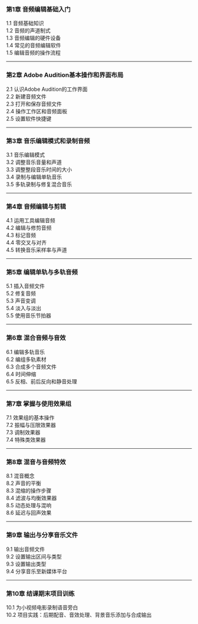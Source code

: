 ### 第1章 音频编辑基础入门

1.1 音频基础知识  
1.2 音频的声道制式  
1.3 音频编辑的硬件设备  
1.4 常见的音频编辑软件  
1.5 编辑音频的操作流程

---

### 第2章 Adobe Audition基本操作和界面布局

2.1 认识Adobe Audition的工作界面  
2.2 新建音频文件  
2.3 打开和保存音频文件  
2.4 操作工作区和音频面板  
2.5 设置软件快捷键

---

### 第3章 音乐编辑模式和录制音频

3.1 音乐编辑模式  
3.2 调整音乐音量和声道  
3.3 调整整段音乐时间的大小  
3.4 录制与编辑单轨音乐  
3.5 多轨录制与修复混合音乐

---

### 第4章 音频编辑与剪辑

4.1 运用工具编辑音频  
4.2 编辑与修剪音频  
4.3 标记音频  
4.4 零交叉与对齐  
4.5 转换音乐采样率与声道

---

### 第5章 编辑单轨与多轨音频

5.1 插入音频文件  
5.2 修复音频  
5.3 声音变调  
5.4 淡入与淡出  
5.5 使用音乐节拍器

---

### 第6章 混合音频与音效

6.1 编辑多轨音乐  
6.2 编组多轨素材  
6.3 合成多个音频文件  
6.4 时间伸缩  
6.5 反相、前后反向和静音处理

---

### 第7章 掌握与使用效果组

7.1 效果组的基本操作  
7.2 振幅与压限效果器  
7.3 调制效果器  
7.4 特殊类效果器

---

### 第8章 混音与音频特效

8.1 混音概念  
8.2 声音的平衡  
8.3 混缩的操作步骤  
8.4 滤波与均衡效果器  
8.5 动态处理与混响  
8.6 延迟与回声效果

---

### 第9章 输出与分享音乐文件

9.1 输出音频文件  
9.2 设置输出区间与类型  
9.3 设置输出类型  
9.4 分享音乐至新媒体平台

---

### 第10章 结课期末项目训练

10.1 为小视频电影录制语音旁白  
10.2 项目实践：后期配音、音效处理、背景音乐添加与合成输出